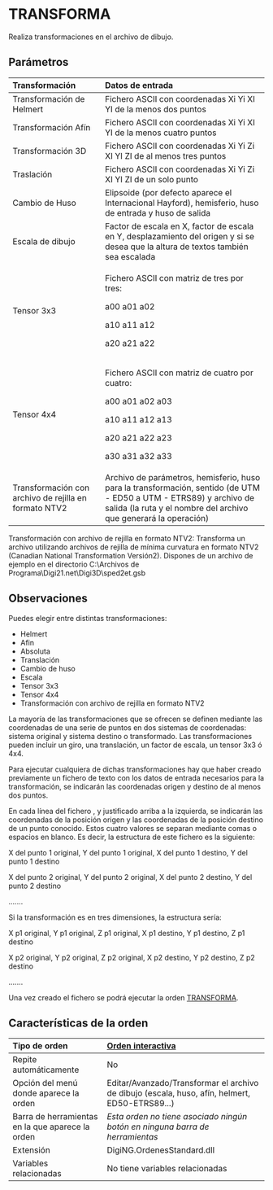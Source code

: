 # TRANSFORMA

Realiza transformaciones en el archivo de dibujo.

## Parámetros

<table>
  <thead>
    <tr>
      <th style="text-align:left">Transformaci&#xF3;n</th>
      <th style="text-align:left">Datos de entrada</th>
    </tr>
  </thead>
  <tbody>
    <tr>
      <td style="text-align:left">Transformaci&#xF3;n de Helmert</td>
      <td style="text-align:left">Fichero ASCII con coordenadas Xi Yi XI YI de la menos dos puntos</td>
    </tr>
    <tr>
      <td style="text-align:left">Transformaci&#xF3;n Af&#xED;n</td>
      <td style="text-align:left">Fichero ASCII con coordenadas Xi Yi XI YI de la menos cuatro puntos</td>
    </tr>
    <tr>
      <td style="text-align:left">Transformaci&#xF3;n 3D</td>
      <td style="text-align:left">Fichero ASCII con coordenadas Xi Yi Zi XI YI ZI de al menos tres puntos</td>
    </tr>
    <tr>
      <td style="text-align:left">Traslaci&#xF3;n</td>
      <td style="text-align:left">Fichero ASCII con coordenadas Xi Yi Zi XI YI ZI de un solo punto</td>
    </tr>
    <tr>
      <td style="text-align:left">Cambio de Huso</td>
      <td style="text-align:left">Elipsoide (por defecto aparece el Internacional Hayford), hemisferio,
        huso de entrada y huso de salida</td>
    </tr>
    <tr>
      <td style="text-align:left">Escala de dibujo</td>
      <td style="text-align:left">Factor de escala en X, factor de escala en Y, desplazamiento del origen
        y si se desea que la altura de textos tambi&#xE9;n sea escalada</td>
    </tr>
    <tr>
      <td style="text-align:left">Tensor 3x3</td>
      <td style="text-align:left">
        <p>Fichero ASCII con matriz de tres por tres:</p>
        <p>a00 a01 a02</p>
        <p>a10 a11 a12</p>
        <p>a20 a21 a22</p>
      </td>
    </tr>
    <tr>
      <td style="text-align:left">Tensor 4x4</td>
      <td style="text-align:left">
        <p>Fichero ASCII con matriz de cuatro por cuatro:</p>
        <p>a00 a01 a02 a03</p>
        <p>a10 a11 a12 a13</p>
        <p>a20 a21 a22 a23</p>
        <p>a30 a31 a32 a33</p>
      </td>
    </tr>
    <tr>
      <td style="text-align:left">Transformaci&#xF3;n con archivo de rejilla en formato NTV2</td>
      <td style="text-align:left">Archivo de par&#xE1;metros, hemisferio, huso para la transformaci&#xF3;n,
        sentido (de UTM - ED50 a UTM - ETRS89) y archivo de salida (la ruta y el
        nombre del archivo que generar&#xE1; la operaci&#xF3;n)</td>
    </tr>
  </tbody>
</table>

Transformación con archivo de rejilla en formato NTV2: Transforma un archivo utilizando archivos de rejilla de mínima curvatura en formato NTV2 \(Canadian National Transformation Versión2\). Dispones de un archivo de ejemplo en el directorio C:\Archivos de Programa\Digi21.net\Digi3D\sped2et.gsb

## Observaciones

Puedes elegir entre distintas transformaciones:

* Helmert
* Afin
* Absoluta
* Translación
* Cambio de huso
* Escala
* Tensor 3x3
* Tensor 4x4
* Transformación con archivo de rejilla en formato NTV2

La mayoría de las transformaciones que se ofrecen se definen mediante las coordenadas de una serie de puntos en dos sistemas de coordenadas: sistema original y sistema destino o transformado. Las transformaciones pueden incluir un giro, una translación, un factor de escala, un tensor 3x3 ó 4x4.

Para ejecutar cualquiera de dichas transformaciones hay que haber creado previamente un fichero de texto con los datos de entrada necesarios para la transformación, se indicarán las coordenadas origen y destino de al menos dos puntos.

En cada línea del fichero , y justificado arriba a la izquierda, se indicarán las coordenadas de la posición origen y las coordenadas de la posición destino de un punto conocido. Estos cuatro valores se separan mediante comas o espacios en blanco. Es decir, la estructura de este fichero es la siguiente:

X del punto 1 original, Y del punto 1 original, X del punto 1 destino, Y del punto 1 destino

X del punto 2 original, Y del punto 2 original, X del punto 2 destino, Y del punto 2 destino

.......

Si la transformación es en tres dimensiones, la estructura sería:

X p1 original, Y p1 original, Z p1 original, X p1 destino, Y p1 destino, Z p1 destino

X p2 original, Y p2 original, Z p2 original, X p2 destino, Y p2 destino, Z p2 destino

.......

Una vez creado el fichero se podrá ejecutar la orden [TRANSFORMA](/digi3d-net/referencia/ventana-de-dibujo/ordenes/t/transforma.md).

## Características de la orden

| Tipo de orden | [Orden interactiva](transforma.md) |
| :--- | :--- |
| Repite automáticamente | No |
| Opción del menú donde aparece la orden | Editar/Avanzado/Transformar el archivo de dibujo \(escala, huso, afín, helmert, ED50-ETRS89...\) |
| Barra de herramientas en la que aparece la orden | _Esta orden no tiene asociado ningún botón en ninguna barra de herramientas_ |
| Extensión | DigiNG.OrdenesStandard.dll |
| Variables relacionadas | No tiene variables relacionadas |

